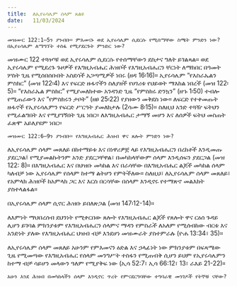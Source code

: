 ```yaml
---
title:  ለኢየሩሳሌም ሰላም ጸልዩ
date:   11/03/2024
---
```


`መዝሙር 122:1–5ን ያንብቡ። ምእመናኑ ወደ ኢየሩሳሌም ሲደርሱ የሚሰማቸው ስሜት ምንድን ነው? በኢየሩሳሌም ለማግኘት ተስፋ የሚያደርጉት ምንድር ነው?`

መዝሙር 122 ተጓዦቹ ወደ ኢየሩሳሌም ሲደርሱ የተሰማቸውን ደስታና ግለት ይገልጻል። ወደ ኢየሩሳሌም የሚደረጉ ጉዞዎች የእግዚአብሔር ሕዝቦች የእግዚአብሔርን ቸርነት ለማክበር በዓመት ሦስት ጊዜ የሚሰበሰቡበት አስደሳች አጋጣሚዎች ነበሩ (ዘዳ 16፡16)። ኢየሩሳሌም “የእስራኤልን ምስክር” (መዝ 122፡4) እና የፍርድ ዙፋኖችን ስለያዘች የሀገሪቱ የህይወት ማእከል ነበረች (መዝ 122፡5)። “የእስራኤል ምስክር” የሚያመለክተው አንዳንድ ጊዜ “የምስክሩ ድንኳን” (ዘኁ 1፡50) ተብሎ የሚጠራውን እና “የምስክሩን ታቦት” (ዘፀ 25፡22) የያዘውን መቅደስ ነው። ለፍርድ የተቀመጡት ዙፋኖች የኢየሩሳሌምን የፍርድ ሥርዓት ያመለክታሉ (2ሳሙ 8፡15)። ስለዚህ አንድ ተጓዥ ፍትህን የሚፈልግበት እና የሚያገኝበት ጊዜ ነበር። ለእግዚአብሔር ታማኝ መሆን እና ለሰዎች ፍትህ መስጠት ፈጽሞ አይለያዩም ነበር።

`መዝሙር 122:6–9ን ያንብቡ። የእግዚአብሔር ሕዝብ ዋና ጸሎት ምንድን ነው?`

ለኢየሩሳሌም ሰላም መጸለይ በከተማይቱ እና በነዋሪዎቿ ላይ የእግዚአብሔርን በረከቶች እንዲመጡ ያደርጋል፤ የሚያመልኩትንም አንድ ያደርጋቸዋል፣ በመካከላቸውም ሰላም እንዲሰፍን ያደርጋል (መዝ 122: 8)። በእግዚአብሔር እና በህዝቡ መካከል እና በራሳቸው በእግዚአብሔር ልጆች መካከል ሰላም ካለብቻ ነው ኢየሩሳሌም የሰላም ከተማ ልትሆን የምትችለው። ስለዚህ፣ ለኢየሩሳሌም ሰላም መጸለይ፣ የአምላክ ሕዝቦች ከአምላክ ጋር እና እርስ በርሳቸው በሰላም እንዲኖሩ የተማጽኖ መልእክት ያስተላልፋል።

በኢየሩሳሌም ሰላም ሲኖር ሕዝቡ ይበለጽጋል (መዝ 147፡12-14)።

ለእምነት ማህበረሰብ ደህንነት የሚቀርበው ጸሎት የእግዚአብሔር ልጆች የጸሎት ዋና ርዕሰ ጉዳይ ሊሆን ይገባል ምክንያቱም የእግዚአብሔርን ሰላምና ማዳን የምስራች ለአለም የሚሰብከው ብርቱ እና አንድነት ያለው የእግዚአብሔር ህዝብ ብቻ እንደሆነ መዝሙራት ያስተምራሉ (ዮሐ 13:34፣ 35)።

ለኢየሩሳሌም ሰላም መጸለይ አሁንም የምእመናን ዕድል እና ኃላፊነት ነው ምክንያቱም በፍጻሜው ጊዜ የሚመጣው የእግዚአብሔር የሰላም መንግሥት ተስፋን የሚጠብቅ ሲሆን ይህም የኢየሩሳሌምን ከተማ ብቻ ሳይሆን መላውን ዓለም የሚያቅፍ ነው (ኢሳ 52:7፣ ኢሳ 66:12፣ 13፣ ራእይ 21-22)።

`አሁን እንደ ሕዝብ በመካከላችን ሰላም እንዲኖር ጥረት የምናደርግባቸው ተግባራዊ መንገዶች የትኞቹ ናቸው?`